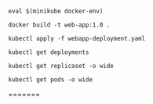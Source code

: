 ```shell
eval $(minikube docker-env)
```


```shell
docker build -t web-app:1.0 .
```



```shell
kubectl apply -f webapp-deployment.yaml
```



```shell
kubectl get deployments
```


```shell
kubectl get replicaset -o wide
```


```shell
kubectl get pods -o wide
```
=======
